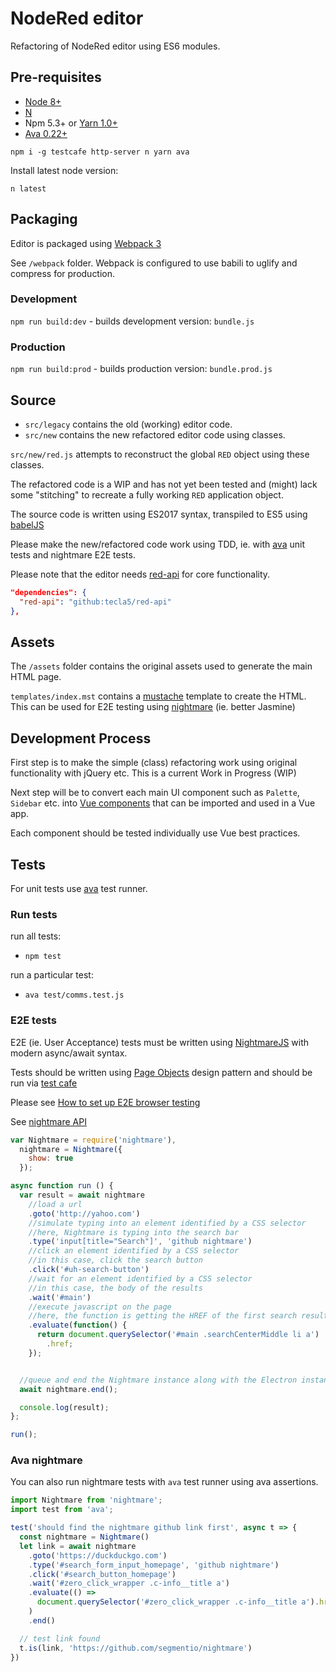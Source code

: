 # NodeRed editor

Refactoring of NodeRed editor using ES6 modules.

## Pre-requisites

- [Node 8+](https://nodejs.org/en/)
- [N](https://github.com/tj/n)
- Npm 5.3+ or [Yarn 1.0+](https://yarnpkg.com/)
- [Ava 0.22+](https://github.com/avajs/ava)

`npm i -g testcafe http-server n yarn ava`

Install latest node version:

`n latest`

## Packaging

Editor is packaged using [Webpack 3](https://medium.com/webpack/webpack-3-official-release-15fd2dd8f07b)

See `/webpack` folder. Webpack is configured to use babili to uglify and compress for production.

### Development

`npm run build:dev` - builds development version: `bundle.js`

### Production

`npm run build:prod` - builds production version: `bundle.prod.js`

## Source

- `src/legacy` contains the old (working) editor code.
- `src/new` contains the new refactored editor code using classes.

`src/new/red.js` attempts to reconstruct the global `RED` object using these classes.

The refactored code is a WIP and has not yet been tested and (might) lack some "stitching" to recreate a fully working `RED` application object.

The source code is written using ES2017 syntax, transpiled to ES5 using [babelJS](https://babeljs.io/)

Please make the new/refactored code work using TDD, ie. with [ava](https://github.com/avajs/ava) unit tests and nightmare E2E tests.

Please note that the editor needs [red-api](https://github.com/tecla5/red-api) for core functionality.

```json
"dependencies": {
  "red-api": "github:tecla5/red-api"
},
```

## Assets

The `/assets` folder contains the original assets used to generate the main HTML page.

`templates/index.mst` contains a [mustache](https://mustache.github.io/) template to create the HTML. This can be used for E2E testing using [nightmare](nightmarejs.org/) (ie. better Jasmine)

## Development Process

First step is to make the simple (class) refactoring work using original functionality with jQuery etc. This is a current Work in Progress (WIP)

Next step will be to convert each main UI component such as `Palette`, `Sidebar` etc. into [Vue components](https://vuejs.org/v2/guide/components.html) that can be imported and used in a Vue app.

Each component should be tested individually use Vue best practices.

## Tests

For unit tests use [ava](https://github.com/avajs/ava) test runner.

### Run tests

run all tests:

- `npm test`

run a particular test:

- `ava test/comms.test.js`

### E2E tests

E2E (ie. User Acceptance) tests must be written using [NightmareJS](http://www.nightmarejs.org/) with modern async/await syntax.

Tests should be written using [Page Objects](https://martinfowler.com/bliki/PageObject.html) design pattern and should be run via [test cafe](https://github.com/DevExpress/testcafe)

Please see [How to set up E2E browser testing](https://hackernoon.com/how-to-set-up-e2e-browser-testing-for-your-github-project-89c24e15a84)

See [nightmare API](https://github.com/segmentio/nightmare#api)

```js
var Nightmare = require('nightmare'),
  nightmare = Nightmare({
    show: true
  });

async function run () {
  var result = await nightmare
    //load a url
    .goto('http://yahoo.com')
    //simulate typing into an element identified by a CSS selector
    //here, Nightmare is typing into the search bar
    .type('input[title="Search"]', 'github nightmare')
    //click an element identified by a CSS selector
    //in this case, click the search button
    .click('#uh-search-button')
    //wait for an element identified by a CSS selector
    //in this case, the body of the results
    .wait('#main')
    //execute javascript on the page
    //here, the function is getting the HREF of the first search result
    .evaluate(function() {
      return document.querySelector('#main .searchCenterMiddle li a')
        .href;
    });


  //queue and end the Nightmare instance along with the Electron instance it wraps
  await nightmare.end();

  console.log(result);
};

run();
```

### Ava nightmare

You can also run nightmare tests with `ava` test runner using ava assertions.

```js
import Nightmare from 'nightmare';
import test from 'ava';

test('should find the nightmare github link first', async t => {
  const nightmare = Nightmare()
  let link = await nightmare
    .goto('https://duckduckgo.com')
    .type('#search_form_input_homepage', 'github nightmare')
    .click('#search_button_homepage')
    .wait('#zero_click_wrapper .c-info__title a')
    .evaluate(() =>
      document.querySelector('#zero_click_wrapper .c-info__title a').href
    )
    .end()

  // test link found
  t.is(link, 'https://github.com/segmentio/nightmare')
})
```
